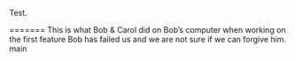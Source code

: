 Test.

=======
This is what Bob & Carol did on Bob’s computer when working on the first feature
Bob has failed us and we are not sure if we can forgive him.
 main
